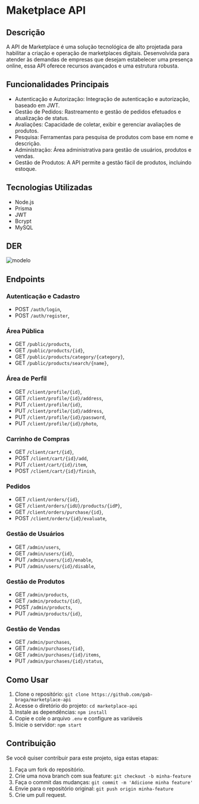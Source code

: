 # Maketplace API

## Descrição
A API de Marketplace é uma solução tecnológica de alto projetada para habilitar a criação e operação
de marketplaces digitais. Desenvolvida para atender às demandas de empresas que desejam estabelecer
uma presença online, essa API oferece recursos avançados e uma estrutura robusta.

## Funcionalidades Principais
* Autenticação e Autorização: Integração de autenticação e autorização, baseado em JWT.
* Gestão de Pedidos: Rastreamento e gestão de pedidos efetuados e atualização de status.
* Avaliações: Capacidade de coletar, exibir e gerenciar avaliações de produtos.
* Pesquisa: Ferramentas para pesquisa de produtos com base em nome e descrição.
* Administração: Área administrativa para gestão de usuários, produtos e vendas.
* Gestão de Produtos: A API permite a gestão fácil de produtos, incluindo estoque.

## Tecnologias Utilizadas
* Node.js
* Prisma
* JWT
* Bcrypt
* MySQL

## DER
![modelo](https://github.com/gab-braga/marketplace-api/assets/66652642/951edae9-6476-4fc4-ae95-c884bcf4bf44)

## Endpoints
### Autenticação e Cadastro
* POST `/auth/login`,
* POST `/auth/register`,

### Área Pública
* GET `/public/products`,
* GET `/public/products/{id}`,
* GET `/public/products/category/{category}`,
* GET `/public/products/search/{name}`,

### Área de Perfil
* GET `/client/profile/{id}`,
* GET `/client/profile/{id}/address`,
* PUT `/client/profile/{id}`,
* PUT `/client/profile/{id}/address`,
* PUT `/client/profile/{id}/password`,
* PUT `/client/profile/{id}/photo`,

### Carrinho de Compras
* GET `/client/cart/{id}`,
* POST `/client/cart/{id}/add`,
* PUT `/client/cart/{id}/item`,
* POST `/client/cart/{id}/finish`,

### Pedidos
* GET `/client/orders/{id}`,
* GET `/client/orders/{idU}/products/{idP}`,
* GET `/client/orders/purchase/{id}`,
* POST `/client/orders/{id}/evaluate`,

### Gestão de Usuários
* GET `/admin/users`,
* GET `/admin/users/{id}`,
* PUT `/admin/users/{id}/enable`,
* PUT `/admin/users/{id}/disable`,

### Gestão de Produtos
* GET `/admin/products`,
* GET `/admin/products/{id}`,
* POST `/admin/products`,
* PUT `/admin/products/{id}`,

### Gestão de Vendas
* GET `/admin/purchases`,
* GET `/admin/purchases/{id}`,
* GET `/admin/purchases/{id}/items`,
* PUT `/admin/purchases/{id}/status`,

## Como Usar
 1. Clone o repositório: `git clone https://github.com/gab-braga/marketplace-api`
 2. Acesse o diretório do projeto: `cd marketplace-api`
 3. Instale as dependências: `npm install`
 4. Copie e cole o arquivo `.env` e configure as variáveis
 5. Inicie o servidor: `npm start`

## Contribuição
Se você quiser contribuir para este projeto, siga estas etapas:
1. Faça um fork do repositório.
2. Crie uma nova branch com sua feature: `git checkout -b minha-feature`
3. Faça o commit das mudanças: `git commit -m 'Adicione minha feature'`
4. Envie para o repositório original: `git push origin minha-feature`
5. Crie um pull request.
